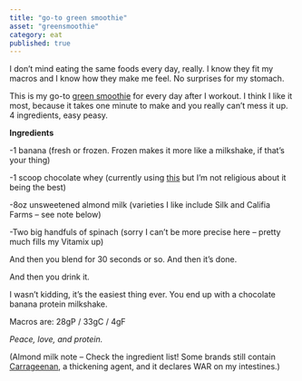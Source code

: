 ```yaml
---
title: "go-to green smoothie"
asset: "greensmoothie" 
category: eat
published: true
---
```


I don’t mind eating the same foods every day, really. I know they fit my macros and I know how they make me feel. No surprises for my stomach.

This is my go-to [green smoothie](https://www.instagram.com/p/7vClNQIIoB/?taken-by=sarahkay_3) for every day after I workout. I think I like it most, because it takes one minute to make and you really can’t mess it up. 4 ingredients, easy peasy. 

**Ingredients**

-1 banana (fresh or frozen. Frozen makes it more like a milkshake, if that’s your thing)

-1 scoop chocolate whey (currently using [this]( http://www.amazon.com/Optimum-Nutrition-Standard-Double-Chocolate/dp/B000QSNYGI) but I’m not religious about it being the best)

-8oz unsweetened almond milk (varieties I like include Silk and Califia Farms – see note below)

-Two big handfuls of spinach (sorry I can’t be more precise here – pretty much fills my Vitamix up)


And then you blend for 30 seconds or so. And then it’s done.

And then you drink it.

I wasn’t kidding, it’s the easiest thing ever. You end up with a chocolate banana protein milkshake.

Macros are: 28gP / 33gC / 4gF

_Peace, love, and protein._

(Almond milk note – Check the ingredient list! Some brands still contain [Carrageenan]( http://wellnessmama.com/2925/what-is-carrageenan/), a thickening agent, and it declares WAR on my intestines.)
